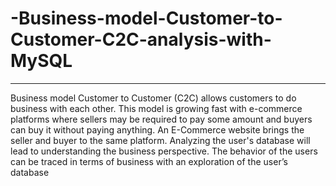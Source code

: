 # -Business-model-Customer-to-Customer-C2C-analysis-with-MySQL

-----

 Business model Customer to Customer (C2C) allows customers to do business
with each other. This model is growing fast with e-commerce platforms where
sellers may be required to pay some amount and buyers can buy it without
paying anything. An E-Commerce website brings the seller and buyer to the same
platform. Analyzing the user's database will lead to understanding the business
perspective. The behavior of the users can be traced in terms of business with
an exploration of the user’s database
